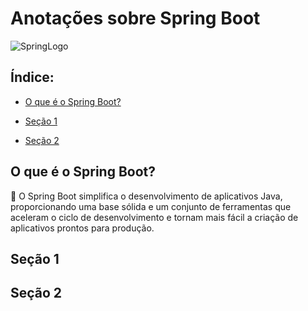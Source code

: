 # Anotações sobre Spring Boot

![SpringLogo](https://miro.medium.com/v2/resize:fit:600/1*ljHUhFnaBissdRBe7DIo6g.png)

## Índice:
- <a href="#resumo">O que é o Spring Boot?</a>

- [Seção 1](#secao1)
- [Seção 2](#secao2)



## O que é o Spring Boot?

:pushpin:	O Spring Boot simplifica o desenvolvimento de aplicativos Java, proporcionando uma base sólida e um conjunto de ferramentas que aceleram o ciclo de desenvolvimento e tornam mais fácil a criação de aplicativos prontos para produção.

<a name="secao1"></a>
## Seção 1

<a name="secao2"></a>
## Seção 2
